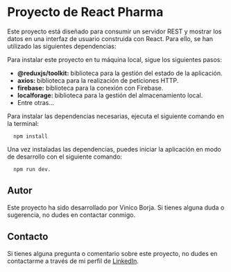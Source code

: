 # Proyecto de React Pharma

Este proyecto está diseñado para consumir un servidor REST y mostrar los datos en una interfaz de usuario construida con React. Para ello, se han utilizado las siguientes dependencias:

Para instalar este proyecto en tu máquina local, sigue los siguientes pasos:

<ul>
<li><b>@reduxjs/toolkit:</b> biblioteca para la gestión del estado de la aplicación.</li>
<li><b>axios: </b> biblioteca para la realización de peticiones HTTP.</li>
<li><b>firebase:</b> biblioteca para la conexión con Firebase.</li>
<li><b>localforage: </b> biblioteca para la gestión del almacenamiento local. </li>
<li>Entre otras...</li>
</ul>


Para instalar las dependencias necesarias, ejecuta el siguiente comando en la terminal:

```
  npm install
```

Una vez instaladas las dependencias, puedes iniciar la aplicación en modo de desarrollo con el siguiente comando:

```
  npm run dev.
```

## Autor
Este proyecto ha sido desarrollado por Vinico Borja. Si tienes alguna duda o sugerencia, no dudes en contactar conmigo.

## Contacto

Si tienes alguna pregunta o comentario sobre este proyecto, no dudes en contactarme a través de mi perfil de [LinkedIn](https://www.linkedin.com/in/vinicio-borja/).
